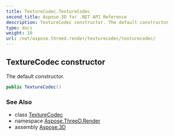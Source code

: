 ```yaml
---
title: TextureCodec.TextureCodec
second_title: Aspose.3D for .NET API Reference
description: TextureCodec constructor. The default constructor
type: docs
weight: 10
url: /net/aspose.threed.render/texturecodec/texturecodec/
---
```

## TextureCodec constructor

The default constructor.

```csharp
public TextureCodec()
```

### See Also

* class [TextureCodec](../)
* namespace [Aspose.ThreeD.Render](../../../aspose.threed.render/)
* assembly [Aspose.3D](../../../)


